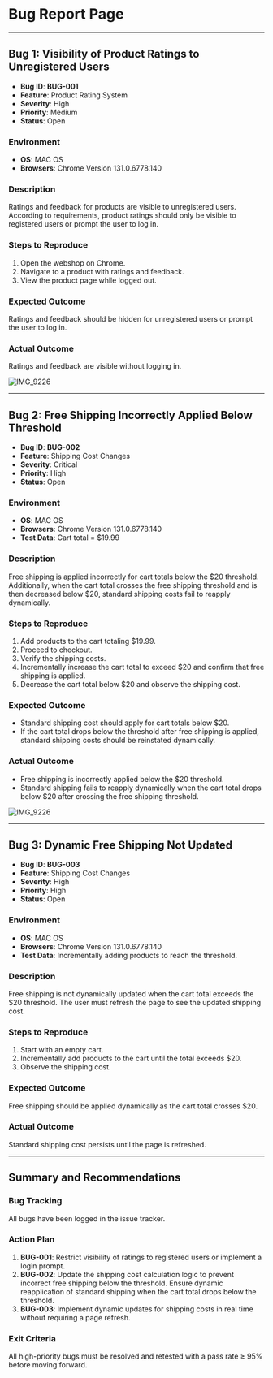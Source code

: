 # Bug Report Page

---

## Bug 1: Visibility of Product Ratings to Unregistered Users
- **Bug ID**: **BUG-001**
- **Feature**: Product Rating System
- **Severity**: High
- **Priority**: Medium
- **Status**: Open

### Environment
- **OS**: MAC OS
- **Browsers**: Chrome Version 131.0.6778.140

### Description
Ratings and feedback for products are visible to unregistered users. According to requirements, product ratings should only be visible to registered users or prompt the user to log in.

### Steps to Reproduce
1. Open the webshop on Chrome.
2. Navigate to a product with ratings and feedback.
3. View the product page while logged out.

### Expected Outcome
Ratings and feedback should be hidden for unregistered users or prompt the user to log in.

### Actual Outcome
Ratings and feedback are visible without logging in.

![IMG_9226](https://github.com/user-attachments/assets/8a1583f3-1c23-4801-bab0-4f5bdc96c058)

---

## Bug 2: Free Shipping Incorrectly Applied Below Threshold
- **Bug ID**: **BUG-002**
- **Feature**: Shipping Cost Changes
- **Severity**: Critical
- **Priority**: High
- **Status**: Open

### Environment
- **OS**: MAC OS
- **Browsers**: Chrome Version 131.0.6778.140
- **Test Data**: Cart total = $19.99

### Description
Free shipping is applied incorrectly for cart totals below the $20 threshold. Additionally, when the cart total crosses the free shipping threshold and is then decreased below $20, standard shipping costs fail to reapply dynamically.

### Steps to Reproduce
1. Add products to the cart totaling $19.99.
2. Proceed to checkout.
3. Verify the shipping costs.
4. Incrementally increase the cart total to exceed $20 and confirm that free shipping is applied.
5. Decrease the cart total below $20 and observe the shipping cost.

### Expected Outcome
- Standard shipping cost should apply for cart totals below $20.
- If the cart total drops below the threshold after free shipping is applied, standard shipping costs should be reinstated dynamically.

### Actual Outcome
- Free shipping is incorrectly applied below the $20 threshold.
- Standard shipping fails to reapply dynamically when the cart total drops below $20 after crossing the free shipping threshold.

![IMG_9226](https://github.com/user-attachments/assets/cb79f37e-5e88-4149-955c-1dcc4a34c533)

---

## Bug 3: Dynamic Free Shipping Not Updated
- **Bug ID**: **BUG-003**
- **Feature**: Shipping Cost Changes
- **Severity**: High
- **Priority**: High
- **Status**: Open

### Environment
- **OS**: MAC OS
- **Browsers**: Chrome Version 131.0.6778.140
- **Test Data**: Incrementally adding products to reach the threshold.

### Description
Free shipping is not dynamically updated when the cart total exceeds the $20 threshold. The user must refresh the page to see the updated shipping cost.

### Steps to Reproduce
1. Start with an empty cart.
2. Incrementally add products to the cart until the total exceeds $20.
3. Observe the shipping cost.

### Expected Outcome
Free shipping should be applied dynamically as the cart total crosses $20.

### Actual Outcome
Standard shipping cost persists until the page is refreshed.



---

## Summary and Recommendations

### Bug Tracking
All bugs have been logged in the issue tracker.

### Action Plan
1. **BUG-001**: Restrict visibility of ratings to registered users or implement a login prompt.
2. **BUG-002**: Update the shipping cost calculation logic to prevent incorrect free shipping below the threshold. Ensure dynamic reapplication of standard shipping when the cart total drops below the threshold.
3. **BUG-003**: Implement dynamic updates for shipping costs in real time without requiring a page refresh.

### Exit Criteria
All high-priority bugs must be resolved and retested with a pass rate ≥ 95% before moving forward.
